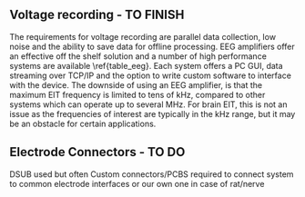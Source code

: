 ## Voltage recording - TO FINISH
The requirements for voltage recording are parallel data collection, low noise and the ability to save data for offline processing. EEG amplifiers offer an effective off the shelf solution and a number of high performance systems are available \ref{table_eeg}. Each system offers a PC GUI, data streaming over TCP/IP and the option to write custom software to interface with the device. The downside of using an EEG amplifier, is that the maximum EIT frequency is limited to tens of kHz, compared to other systems which can operate up to several MHz. For brain EIT, this is not an issue as the frequencies of interest are typically in the kHz range, but it may be an obstacle for certain applications.

## Electrode Connectors - TO DO

DSUB used but often Custom connectors/PCBS required to connect system to common electrode interfaces or our own one in case of rat/nerve



